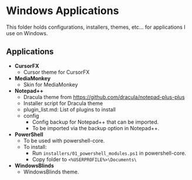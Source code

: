 # Windows Applications

This folder holds configurations, installers, themes, etc... for applications I use on Windows.

## Applications

* **CursorFX**
  * Cursor theme for CursorFX
* **MediaMonkey**
  * Skin for MediaMonkey
* **Notepad++**
  * Dracula theme from https://github.com/dracula/notepad-plus-plus
  * Installer script for Dracula theme
  * plugin_list.md: List of plugins to install
  * config
    * Config backup for Notepad++ that can be imported.
    * To be imported via the backup option in Notepad++.
* **PowerShell**
  * To be used with powershell-core.
  * To install:
    * Run `installers/01_powershell_modules.ps1` in
      powershell-core.
    * Copy folder to `<%USERPROFILE%>\Documents\`
* **WindowsBlinds**
  * WindowsBlinds theme.